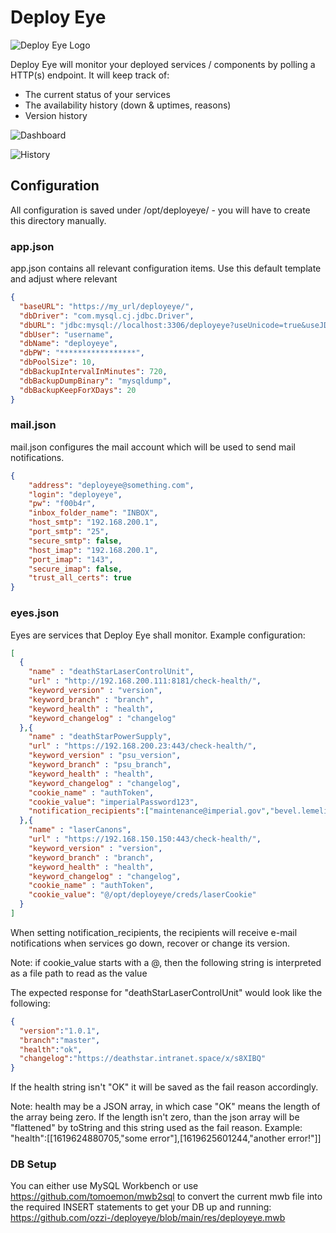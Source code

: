 # Deploy Eye
![Deploy Eye Logo](https://i.imgur.com/4C2dZEa.png)

Deploy Eye will monitor your deployed services / components by polling a HTTP(s) endpoint.
It will keep track of:
- The current status of your services
- The availability history (down & uptimes, reasons)
- Version history

![Dashboard](https://i.imgur.com/HbC0T1T.png)

![History](https://i.imgur.com/lHvbHiu.png)



## Configuration
All configuration is saved under /opt/deployeye/ - you will have to create this directory manually.

### app.json
app.json contains all relevant configuration items.
Use this default template and adjust where relevant
```json
{
  "baseURL": "https://my_url/deployeye/",
  "dbDriver": "com.mysql.cj.jdbc.Driver",
  "dbURL": "jdbc:mysql://localhost:3306/deployeye?useUnicode=true&useJDBCCompliantTimezoneShift=true&useLegacyDatetimeCode=false&serverTimezone=Europe/Zurich&autoReconnect=true&autoReconnectForPools=true&reconnectAtTxEnd=true&sessionVariables=sql_mode=''",
  "dbUser": "username",
  "dbName": "deployeye",
  "dbPW": "*****************",
  "dbPoolSize": 10,
  "dbBackupIntervalInMinutes": 720,
  "dbBackupDumpBinary": "mysqldump",
  "dbBackupKeepForXDays": 20
}
```

### mail.json
mail.json configures the mail account which will be used to send mail notifications.
```json
{
    "address": "deployeye@something.com",
    "login": "deployeye",
    "pw": "f00b4r",
    "inbox_folder_name": "INBOX",
    "host_smtp": "192.168.200.1",
    "port_smtp": "25",
    "secure_smtp": false,
    "host_imap": "192.168.200.1",
    "port_imap": "143",
    "secure_imap": false,
    "trust_all_certs": true
}
```

### eyes.json
Eyes are services that Deploy Eye shall monitor.
Example configuration:
``` json
[
  {
    "name" : "deathStarLaserControlUnit",
    "url" : "http://192.168.200.111:8181/check-health/",
    "keyword_version" : "version",
    "keyword_branch" : "branch",
    "keyword_health" : "health",
    "keyword_changelog" : "changelog"
  },{
    "name" : "deathStarPowerSupply",
    "url" : "https://192.168.200.23:443/check-health/",
    "keyword_version" : "psu_version",
    "keyword_branch" : "psu_branch",
    "keyword_health" : "health",
    "keyword_changelog" : "changelog",
    "cookie_name" : "authToken",
    "cookie_value": "imperialPassword123",
	"notification_recipients":["maintenance@imperial.gov","bevel.lemelisk@imperial.gov"]
  },{
    "name" : "laserCanons",
    "url" : "https://192.168.150.150:443/check-health/",
    "keyword_version" : "version",
    "keyword_branch" : "branch",
    "keyword_health" : "health",
    "keyword_changelog" : "changelog",
    "cookie_name" : "authToken",
    "cookie_value": "@/opt/deployeye/creds/laserCookie"
  }
]
```
When setting notification_recipients, the recipients will receive e-mail notifications when services go down, recover or change its version.


Note: if cookie_value starts with a @, then the following string is interpreted as a file path to read as the value

The expected response for "deathStarLaserControlUnit" would look like the following:
```json
{
  "version":"1.0.1",
  "branch":"master",
  "health":"ok",
  "changelog":"https://deathstar.intranet.space/x/s8XIBQ"
}
```
If the health string isn't "OK" it will be saved as the fail reason accordingly.

Note: health may be a JSON array, in which case "OK" means the length of the array being zero.
If the length isn't zero, than the json array will be "flattened" by toString and this string used as the fail reason. 
Example: "health":[[1619624880705,"some error"],[1619625601244,"another error!"]]

### DB Setup
You can either use MySQL Workbench or use https://github.com/tomoemon/mwb2sql to convert the current mwb file into the required INSERT statements to get your DB up and running:
https://github.com/ozzi-/deployeye/blob/main/res/deployeye.mwb
